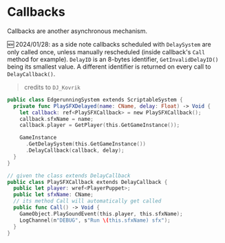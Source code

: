 # Callbacks

Callbacks are another asynchronous mechanism.

🆕 2024/01/28: as a side note callbacks scheduled with `DelaySystem` are only called once, unless manually rescheduled (inside callback's `Call` method for example). `DelayID` is an 8-bytes identifier, `GetInvalidDelayID()` being its smallest value. A different identifier is returned on every call to `DelayCallback()`.

> credits to `DJ_Kovrik`

```swift
public class EdgerunningSystem extends ScriptableSystem {
  private func PlaySFXDelayed(name: CName, delay: Float) -> Void {
    let callback: ref<PlaySFXCallback> = new PlaySFXCallback();
    callback.sfxName = name;
    callback.player = GetPlayer(this.GetGameInstance());

    GameInstance
      .GetDelaySystem(this.GetGameInstance())
      .DelayCallback(callback, delay);
  }
}

// given the class extends DelayCallback
public class PlaySFXCallback extends DelayCallback {
  public let player: wref<PlayerPuppet>;
  public let sfxName: CName;
  // its method Call will automatically get called
  public func Call() -> Void {
    GameObject.PlaySoundEvent(this.player, this.sfxName);
    LogChannel(n"DEBUG", s"Run \(this.sfxName) sfx");
  }
}
```
